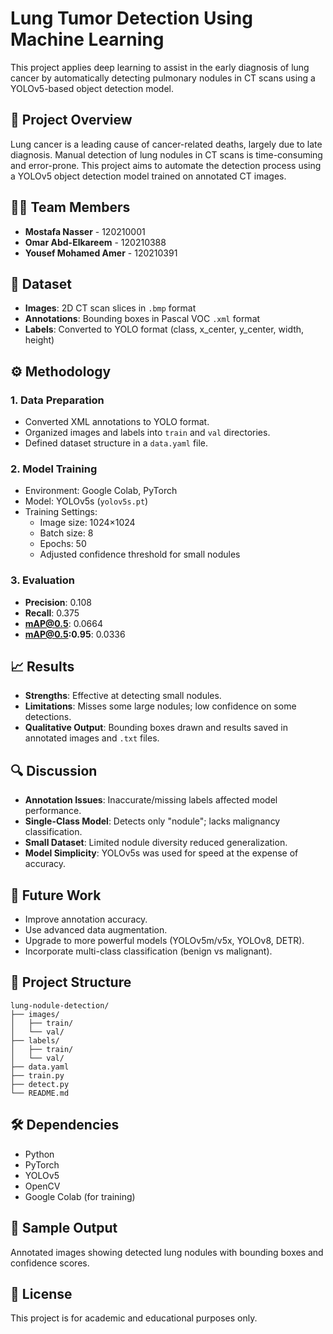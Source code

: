 # Lung Tumor Detection Using Machine Learning

This project applies deep learning to assist in the early diagnosis of lung cancer by automatically detecting pulmonary nodules in CT scans using a YOLOv5-based object detection model.

## 🚀 Project Overview

Lung cancer is a leading cause of cancer-related deaths, largely due to late diagnosis. Manual detection of lung nodules in CT scans is time-consuming and error-prone. This project aims to automate the detection process using a YOLOv5 object detection model trained on annotated CT images.

## 👨‍💻 Team Members

- **Mostafa Nasser** - 120210001  
- **Omar Abd-Elkareem** - 120210388  
- **Yousef Mohamed Amer** - 120210391  

## 📂 Dataset

- **Images**: 2D CT scan slices in `.bmp` format  
- **Annotations**: Bounding boxes in Pascal VOC `.xml` format  
- **Labels**: Converted to YOLO format (class, x_center, y_center, width, height)

## ⚙️ Methodology

### 1. Data Preparation
- Converted XML annotations to YOLO format.
- Organized images and labels into `train` and `val` directories.
- Defined dataset structure in a `data.yaml` file.

### 2. Model Training
- Environment: Google Colab, PyTorch
- Model: YOLOv5s (`yolov5s.pt`)
- Training Settings:
  - Image size: 1024×1024
  - Batch size: 8
  - Epochs: 50
  - Adjusted confidence threshold for small nodules

### 3. Evaluation
- **Precision**: 0.108  
- **Recall**: 0.375  
- **mAP@0.5**: 0.0664  
- **mAP@0.5:0.95**: 0.0336  

## 📈 Results

- **Strengths**: Effective at detecting small nodules.
- **Limitations**: Misses some large nodules; low confidence on some detections.
- **Qualitative Output**: Bounding boxes drawn and results saved in annotated images and `.txt` files.

## 🔍 Discussion

- **Annotation Issues**: Inaccurate/missing labels affected model performance.
- **Single-Class Model**: Detects only "nodule"; lacks malignancy classification.
- **Small Dataset**: Limited nodule diversity reduced generalization.
- **Model Simplicity**: YOLOv5s was used for speed at the expense of accuracy.

## 🔮 Future Work

- Improve annotation accuracy.
- Use advanced data augmentation.
- Upgrade to more powerful models (YOLOv5m/v5x, YOLOv8, DETR).
- Incorporate multi-class classification (benign vs malignant).

## 📁 Project Structure

```
lung-nodule-detection/
├── images/
│   ├── train/
│   └── val/
├── labels/
│   ├── train/
│   └── val/
├── data.yaml
├── train.py
├── detect.py
└── README.md
```

## 🛠️ Dependencies

- Python
- PyTorch
- YOLOv5
- OpenCV
- Google Colab (for training)

## 📸 Sample Output

Annotated images showing detected lung nodules with bounding boxes and confidence scores.

## 📝 License

This project is for academic and educational purposes only.
